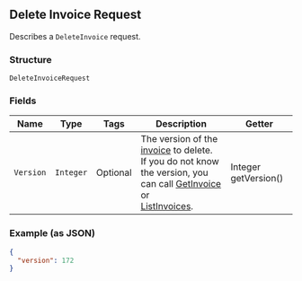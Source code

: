 ## Delete Invoice Request

Describes a `DeleteInvoice` request.

### Structure

`DeleteInvoiceRequest`

### Fields

| Name | Type | Tags | Description | Getter |
|  --- | --- | --- | --- | --- |
| `Version` | `Integer` | Optional | The version of the [invoice](#type-invoice) to delete.<br>If you do not know the version, you can call [GetInvoice](#endpoint-Invoices-GetInvoice) or <br>[ListInvoices](#endpoint-Invoices-ListInvoices). | Integer getVersion() |

### Example (as JSON)

```json
{
  "version": 172
}
```

